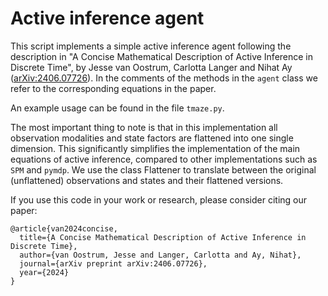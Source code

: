 # Active inference agent

This script implements a simple active inference agent following the description in "A Concise Mathematical Description of Active Inference in Discrete Time", by Jesse van Oostrum, Carlotta Langer and Nihat Ay ([arXiv:2406.07726](https://arxiv.org/abs/2406.07726)).
In the comments of the methods in the `agent` class we refer to the corresponding equations in the paper. 

An example usage can be found in the file `tmaze.py`. 

The most important thing to note is that in this implementation all observation modalities and state factors are flattened into one single dimension. This significantly simplifies the implementation of the main equations of active inference, compared to other implementations such as `SPM` and `pymdp`. We use the class Flattener to translate between the original (unflattened) observations and states and their flattened versions. 



If you use this code in your work or research, please consider citing our paper:
```
@article{van2024concise,
  title={A Concise Mathematical Description of Active Inference in Discrete Time},
  author={van Oostrum, Jesse and Langer, Carlotta and Ay, Nihat},
  journal={arXiv preprint arXiv:2406.07726},
  year={2024}
}
```

